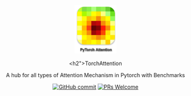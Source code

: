 <div align="center">
<img width="110px" src="./docs/icon.png">
  
<h2">TorchAttention</h2>


A hub for all types of Attention Mechanism in Pytorch with Benchmarks


  

[![GitHub commit](https://img.shields.io/github/last-commit/monk1337/TorchAttention)](https://github.com/monk1337/TorchAttention/commits/master)
[![PRs Welcome](https://img.shields.io/badge/PRs-welcome-brightgreen.svg?style=flat-square)](http://makeapullrequest.com)


</div>
